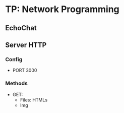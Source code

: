 # TP: Network Programming

## EchoChat

## Server HTTP

### Config
- PORT 3000

### Methods

- GET:
  - Files: HTMLs
  - Img